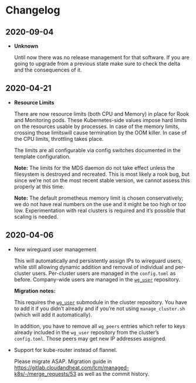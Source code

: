 # Changelog

## 2020-09-04

* **Unknown**

  Until now there was no release management for that software. If you are going to upgrade from a previous state make sure to check the delta and the consequences of it.

## 2020-04-21

* **Resource Limits**

  There are now resource limits (both CPU and Memory) in place for Rook and Monitoring pods. These Kubernetes-side values impose hard limits on the resources usable by processes. In case of the memory limits, crossing those limitswill cause termination by the OOM killer. In case of the CPU limits, throttling takes place.

  The limits are all configurable via config switches documented in the template configuration.

  **Note:** The limits for the MDS daemon do not take effect unless the filesystem is destroyed and recreated. This is most likely a rook bug, but since we’re not on the most recent stable version, we cannot assess this properly at this time.

  **Note:** The default prometheus memory limit is chosen conservatively; we do not have real numbers on the use and it might be too high or too low. Experimentation with real clusters is required and it’s possible that scaling is needed.

## 2020-04-06

* New wireguard user management

  This will automatically and persistently assign IPs to wireguard users, while still allowing dynamic addition and removal of individual and per-cluster users. Per-cluster users are managed in the `config.toml` as before. Company-wide users are managed in the [`wg_user`](https://gitlab.cloudandheat.com/lcm/wg_user/) repository.

  **Migration notes:**

  This requires the [`wg_user`](https://gitlab.cloudandheat.com/lcm/wg_user/) submodule in the cluster repository. You have to add it if you didn’t already and if you’re not using `manage_cluster.sh` (which will add it automatically).

  In addition, you have to remove all `wg_peers` entries which refer to keys already included in the `wg_user` repository from the cluster’s `config.toml`. Those peers may get new IP addresses assigned.

* Support for kube-router instead of flannel.

  Please migrate ASAP. Migration guide in https://gitlab.cloudandheat.com/lcm/managed-k8s/-/merge_requests/53 as well as the commit history.
